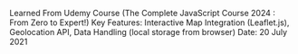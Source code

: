 Learned From Udemy Course (The Complete JavaScript Course 2024 : From Zero to Expert!)
Key Features: Interactive Map Integration (Leaflet.js), Geolocation API, Data Handling (local storage from browser)
Date: 20 July 2021
